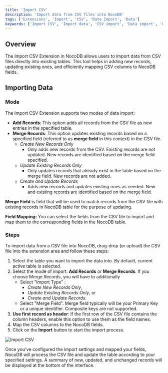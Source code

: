 ```yaml
---
title: 'Import CSV'
description: 'Import data from CSV files into NocoDB'
tags: ['Extensions', 'Import', 'CSV', 'Data Import', 'Data']
keywords: ['Import CSV', 'Import data', 'CSV import', 'Data import', 'CSV files']
---
```


## Overview
The Import CSV Extension in NocoDB allows users to import data from CSV files directly into existing tables. This tool helps in adding new records, updating existing ones, and efficiently mapping CSV columns to NocoDB fields.

## Importing Data
### Mode
The Import CSV Extension supports two modes of data import:
- **Add Records**: This option adds all records from the CSV file as new entries in the specified table.
- **Merge Records**: This option updates existing records based on a specified field (referred to as **merge field** in this context) in the CSV file.
  - *Create New Records Only*
    - Only adds new records from the CSV. Existing records are not updated. New records are identified based on the merge field specified.
  - *Update Existing Records Only* 
    - Only updates records that already exist in the table based on the merge field. New records are not added.
  - *Create and Update Records*
    - Adds new records and updates existing ones as needed. New and existing records are identified based on the merge field.

**Merge Field** is field that will be used to match records from the CSV file with existing records in NocoDB table for the purpose of updating.

**Field Mapping:** You can select the fields from the CSV file to import and map them to the corresponding fields in the NocoDB table.

### Steps
To import data from a CSV file into NocoDB, drag-drop (or upload) the CSV file into the extension area and follow these steps:
1. Select the table you want to import the data into. By default, current active table is selected.
2. Select the mode of import: **Add Records** or **Merge Records**. If you choose Merge Records, you will have to additionally
     - Select "Import Type" : 
       - *Create New Records Only*, 
       - *Update Existing Records Only*, or 
       - *Create and Update Records*.
     - Select "Merge Field". Merge field typically will be your Primary Key or a unique identifier. Composite keys are not supported.
3. **Use first record as header**: If the first row of the CSV file contains the column headers, enable this option to use them as the field names. 
4. Map the CSV columns to the NocoDB fields.
5. Click on the **Import** button to start the import process.

![Import CSV](/img/v2/extensions/upload-csv.png)

Once you've configured the import settings and mapped your fields, NocoDB will process the CSV file and update the table according to your specified settings. A summary of new, updated, and unchanged records will be displayed at the bottom of the interface.


